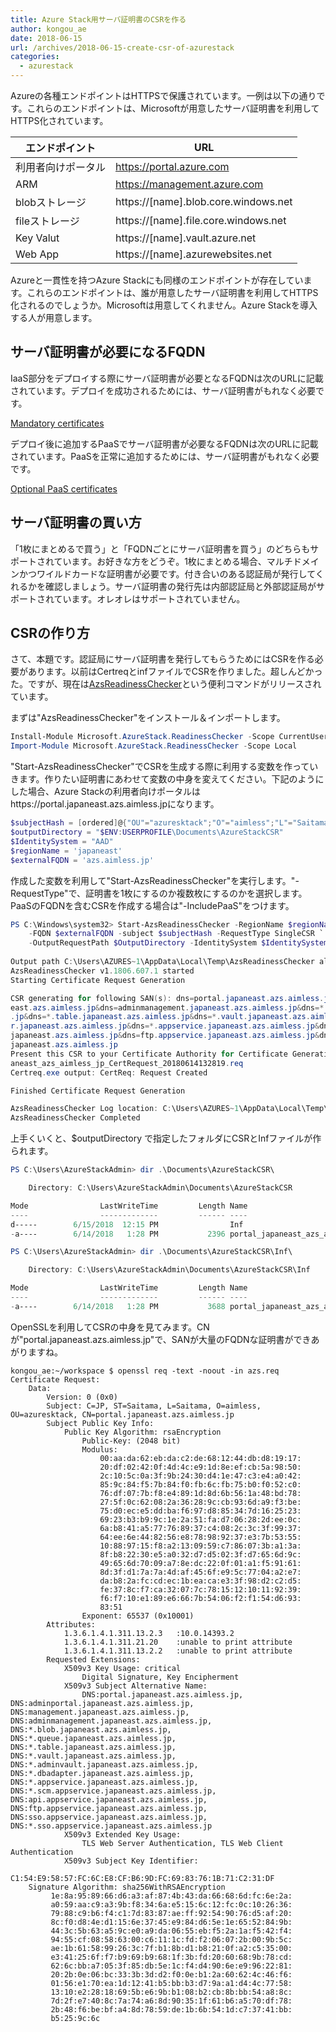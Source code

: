 ```yaml
---
title: Azure Stack用サーバ証明書のCSRを作る
author: kongou_ae
date: 2018-06-15
url: /archives/2018-06-15-create-csr-of-azurestack
categories:
  - azurestack
---
```


Azureの各種エンドポイントはHTTPSで保護されています。一例は以下の通りです。これらのエンドポイントは、Microsoftが用意したサーバ証明書を利用してHTTPS化されています。

|エンドポイント|URL|
|-------------|----------------------------|
|利用者向けポータル|https://portal.azure.com|
|ARM|https://management.azure.com|
|blobストレージ|https://[name].blob.core.windows.net|
|fileストレージ|https://[name].file.core.windows.net|
|Key Valut|https://[name].vault.azure.net|
|Web App|https://[name].azurewebsites.net|

Azureと一貫性を持つAzure Stackにも同様のエンドポイントが存在しています。これらのエンドポイントは、誰が用意したサーバ証明書を利用してHTTPS化されるのでしょうか。Microsoftは用意してくれません。Azure Stackを導入する人が用意します。

## サーバ証明書が必要になるFQDN

IaaS部分をデプロイする際にサーバ証明書が必要となるFQDNは次のURLに記載されています。デプロイを成功されるためには、サーバ証明書がもれなく必要です。

[Mandatory certificates](https://docs.microsoft.com/en-us/azure/azure-stack/azure-stack-pki-certs#mandatory-certificates)

デプロイ後に追加するPaaSでサーバ証明書が必要なるFQDNは次のURLに記載されています。PaaSを正常に追加するためには、サーバ証明書がもれなく必要です。

[Optional PaaS certificates](https://docs.microsoft.com/en-us/azure/azure-stack/azure-stack-pki-certs#optional-paas-certificates)

## サーバ証明書の買い方

「1枚にまとめるで買う」と「FQDNごとにサーバ証明書を買う」のどちらもサポートされています。お好きな方をどうぞ。1枚にまとめる場合、マルチドメインかつワイルドカードな証明書が必要です。付き合いのある認証局が発行してくれるかを確認しましょう。サーバ証明書の発行先は内部認証局と外部認証局がサポートされています。オレオレはサポートされていません。

## CSRの作り方

さて、本題です。認証局にサーバ証明書を発行してもらうためにはCSRを作る必要があります。以前はCertreqとinfファイルでCSRを作りました。超しんどかった。ですが、現在は[AzsReadinessChecker](https://www.powershellgallery.com/packages/Microsoft.AzureStack.ReadinessChecker)という便利コマンドがリリースされています。

まずは"AzsReadinessChecker"をインストール＆インポートします。

```powershell
Install-Module Microsoft.AzureStack.ReadinessChecker -Scope CurrentUser
Import-Module Microsoft.AzureStack.ReadinessChecker -Scope Local
```

"Start-AzsReadinessChecker"でCSRを生成する際に利用する変数を作っていきます。作りたい証明書にあわせて変数の中身を変えてください。下記のようにした場合、Azure Stackの利用者向けポータルはhttps://portal.japaneast.azs.aimless.jpになります。

```powershell
$subjectHash = [ordered]@{"OU"="azuresktack";"O"="aimless";"L"="Saitama";"ST"="Saitama";"C"="JP"}
$outputDirectory = "$ENV:USERPROFILE\Documents\AzureStackCSR"
$IdentitySystem = "AAD"
$regionName = 'japaneast'
$externalFQDN = 'azs.aimless.jp'
```

作成した変数を利用して"Start-AzsReadinessChecker"を実行します。"-RequestType"で、証明書を1枚にするのか複数枚にするのかを選択します。PaaSのFQDNを含むCSRを作成する場合は"-IncludePaaS"をつけます。

```powershell
PS C:\Windows\system32> Start-AzsReadinessChecker -RegionName $regionName `
    -FQDN $externalFQDN -subject $subjectHash -RequestType SingleCSR `
    -OutputRequestPath $OutputDirectory -IdentitySystem $IdentitySystem -IncludePaaS
 
Output path C:\Users\AZURES~1\AppData\Local\Temp\AzsReadinessChecker already exists, continuing.
AzsReadinessChecker v1.1806.607.1 started
Starting Certificate Request Generation

CSR generating for following SAN(s): dns=portal.japaneast.azs.aimless.jp&dns=adminportal.japaneast.azs.aimless.jp&dns=management.japan
east.azs.aimless.jp&dns=adminmanagement.japaneast.azs.aimless.jp&dns=*.blob.japaneast.azs.aimless.jp&dns=*.queue.japaneast.azs.aimless
.jp&dns=*.table.japaneast.azs.aimless.jp&dns=*.vault.japaneast.azs.aimless.jp&dns=*.adminvault.japaneast.azs.aimless.jp&dns=*.dbadapte
r.japaneast.azs.aimless.jp&dns=*.appservice.japaneast.azs.aimless.jp&dns=*.scm.appservice.japaneast.azs.aimless.jp&dns=api.appservice.
japaneast.azs.aimless.jp&dns=ftp.appservice.japaneast.azs.aimless.jp&dns=sso.appservice.japaneast.azs.aimless.jp&dns=*.sso.appservice.
japaneast.azs.aimless.jp
Present this CSR to your Certificate Authority for Certificate Generation: C:\Users\AzureStackAdmin\Documents\AzureStackCSR\portal_jap
aneast_azs_aimless_jp_CertRequest_20180614132819.req
Certreq.exe output: CertReq: Request Created

Finished Certificate Request Generation

AzsReadinessChecker Log location: C:\Users\AZURES~1\AppData\Local\Temp\AzsReadinessChecker\AzsReadinessChecker.log
AzsReadinessChecker Completed
```

上手くいくと、$outputDirectory で指定したフォルダにCSRとInfファイルが作られます。

```powershell
PS C:\Users\AzureStackAdmin> dir .\Documents\AzureStackCSR\

    Directory: C:\Users\AzureStackAdmin\Documents\AzureStackCSR

Mode                LastWriteTime         Length Name
----                -------------         ------ ----
d-----        6/15/2018  12:15 PM                Inf
-a----        6/14/2018   1:28 PM           2396 portal_japaneast_azs_aimless_jp_CertRequest_20180614132819.req

PS C:\Users\AzureStackAdmin> dir .\Documents\AzureStackCSR\Inf\

    Directory: C:\Users\AzureStackAdmin\Documents\AzureStackCSR\Inf

Mode                LastWriteTime         Length Name
----                -------------         ------ ----
-a----        6/14/2018   1:28 PM           3688 portal_japaneast_azs_aimless_jp_CertRequest_20180614132819_ClearTextDoNotUse.inf
```

OpenSSLを利用してCSRの中身を見てみます。CNが"portal.japaneast.azs.aimless.jp"で、SANが大量のFQDNな証明書ができあがりますね。

```
kongou_ae:~/workspace $ openssl req -text -noout -in azs.req 
Certificate Request:
    Data:
        Version: 0 (0x0)
        Subject: C=JP, ST=Saitama, L=Saitama, O=aimless, OU=azuresktack, CN=portal.japaneast.azs.aimless.jp
        Subject Public Key Info:
            Public Key Algorithm: rsaEncryption
                Public-Key: (2048 bit)
                Modulus:
                    00:aa:da:62:eb:da:c2:de:68:12:44:db:d8:19:17:
                    20:df:02:42:0f:4d:4c:e9:1d:8e:ef:cb:5a:98:50:
                    2c:10:5c:0a:3f:9b:24:30:d4:1e:47:c3:e4:a0:42:
                    85:9c:84:f5:7b:84:f0:fb:6c:fb:75:b0:f0:52:c0:
                    76:df:07:7b:f8:e4:89:1d:8d:6b:56:1a:48:bd:78:
                    27:5f:0c:62:08:2a:36:28:9c:cb:93:6d:a9:f3:be:
                    75:d0:ec:e5:dd:ba:f6:97:d8:85:34:7d:16:25:23:
                    69:23:b3:b9:9c:1e:2a:51:fa:d7:06:28:2d:ee:0c:
                    6a:b8:41:a5:77:76:89:37:c4:08:2c:3c:3f:99:37:
                    64:ee:6e:44:82:56:e8:78:98:92:37:e3:7b:53:55:
                    10:88:97:15:f8:a2:13:09:59:c7:86:07:3b:a1:3a:
                    8f:b8:22:30:e5:a0:32:d7:d5:02:3f:d7:65:6d:9c:
                    49:65:6d:70:09:a7:8e:dc:22:0f:01:a1:f5:91:61:
                    8d:3f:d1:7a:7a:4d:af:45:6f:e9:5c:77:04:a2:e7:
                    da:b8:2a:fc:cd:ec:1b:ea:ca:e3:3f:98:d2:c2:d5:
                    fe:37:8c:f7:ca:32:07:7c:78:15:12:10:11:92:39:
                    f6:f7:10:e1:89:e6:66:7b:54:06:f2:f1:54:d6:93:
                    83:51
                Exponent: 65537 (0x10001)
        Attributes:
            1.3.6.1.4.1.311.13.2.3   :10.0.14393.2
            1.3.6.1.4.1.311.21.20    :unable to print attribute
            1.3.6.1.4.1.311.13.2.2   :unable to print attribute
        Requested Extensions:
            X509v3 Key Usage: critical
                Digital Signature, Key Encipherment
            X509v3 Subject Alternative Name: 
                DNS:portal.japaneast.azs.aimless.jp, DNS:adminportal.japaneast.azs.aimless.jp, DNS:management.japaneast.azs.aimless.jp, DNS:adminmanagement.japaneast.azs.aimless.jp, DNS:*.blob.japaneast.azs.aimless.jp, DNS:*.queue.japaneast.azs.aimless.jp, DNS:*.table.japaneast.azs.aimless.jp, DNS:*.vault.japaneast.azs.aimless.jp, DNS:*.adminvault.japaneast.azs.aimless.jp, DNS:*.dbadapter.japaneast.azs.aimless.jp, DNS:*.appservice.japaneast.azs.aimless.jp, DNS:*.scm.appservice.japaneast.azs.aimless.jp, DNS:api.appservice.japaneast.azs.aimless.jp, DNS:ftp.appservice.japaneast.azs.aimless.jp, DNS:sso.appservice.japaneast.azs.aimless.jp, DNS:*.sso.appservice.japaneast.azs.aimless.jp
            X509v3 Extended Key Usage: 
                TLS Web Server Authentication, TLS Web Client Authentication
            X509v3 Subject Key Identifier: 
                C1:54:E9:58:57:FC:6C:E8:CF:B6:9D:FC:69:83:76:1B:71:C2:31:DF
    Signature Algorithm: sha256WithRSAEncryption
         1e:8a:95:89:66:d6:a3:af:87:4b:43:da:66:68:6d:fc:6e:2a:
         a0:59:aa:c9:a3:9b:f8:34:6a:e5:15:6c:12:fc:0c:10:26:36:
         79:88:c9:b6:f4:c1:7d:83:87:ae:ff:92:54:90:76:d5:af:20:
         8c:f0:d8:4e:d1:15:6e:37:45:e9:84:d6:5e:1e:65:52:84:9b:
         44:3c:5b:63:a5:9c:e0:a9:da:06:55:eb:f5:2a:1a:f5:42:f4:
         94:55:cf:08:58:63:00:c6:11:1c:fd:f2:06:07:2b:00:9b:5c:
         ae:1b:61:58:99:26:3c:7f:b1:8b:d1:b8:21:0f:a2:c5:35:00:
         e3:41:25:6f:f7:b9:69:b9:68:1f:3b:fd:20:60:68:9b:78:cd:
         62:6c:bb:a7:05:3f:85:db:5e:1c:f4:d4:90:6e:e9:96:22:81:
         20:2b:0e:06:bc:33:3b:3d:d2:f0:0e:b1:2a:60:62:4c:46:f6:
         01:56:e1:70:ea:1d:12:41:b5:bb:b3:d7:9a:a1:d4:4c:77:58:
         13:10:e2:28:18:69:5b:e6:9b:b1:08:b2:cb:8b:bb:54:a8:8c:
         7d:2f:e7:40:8c:7a:74:a6:8d:90:35:1f:61:b6:a5:70:df:78:
         2b:48:f6:be:bf:a4:8d:78:59:de:1b:6b:54:1d:c7:37:41:bb:
         b5:25:9c:6c
```
